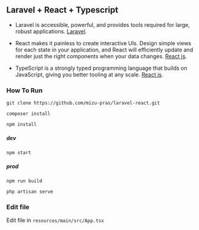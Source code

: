 ## Laravel + React + Typescript

- Laravel is accessible, powerful, and provides tools required for large, robust applications. [Laravel](https://laravel.com/docs/8.x).

- React makes it painless to create interactive UIs. Design simple views for each state in your application, and React will efficiently update and render just the right components when your data changes. [React js](https://reactjs.org/docs/getting-started.html).

- TypeScript is a strongly typed programming language that builds on JavaScript, giving you better tooling at any scale. [React js](https://www.typescriptlang.org/docs/).

### How To Run

```
git clone https://github.com/mizu-pras/laravel-react.git

composer install

npm install
```

##### dev

```
npm start
```

##### prod

```
npm run build

php artisan serve
```

### Edit file

Edit file in ``` resources/main/src/App.tsx ```
